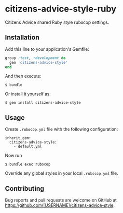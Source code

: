 # citizens-advice-style-ruby

Citizens Advice shared Ruby style rubocop settings.

## Installation

Add this line to your application's Gemfile:

```ruby
group :test, :development do
  gem 'citizens-advice-style'
end
```

And then execute:

    $ bundle

Or install it yourself as:

    $ gem install citizens-advice-style

## Usage

Create `.rubocop.yml` file with the following configuration:

```
inherit_gem:
  citizens-advice-style:
    - default.yml
```

Now run

    $ bundle exec rubocop

Override any global styles in your local `.rubocop.yml` file.

## Contributing

Bug reports and pull requests are welcome on GitHub at https://github.com/[USERNAME]/citizens-advice-style.
